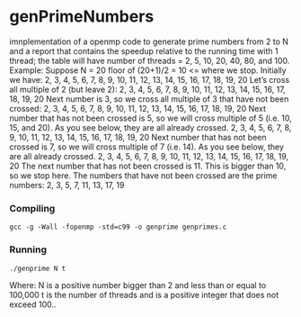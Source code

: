 # genPrimeNumbers
imnplementation of a  openmp code to generate prime numbers from 2 to N and a report that contains the speedup relative to the running time with 1 thread; the table will have number of threads = 2, 5, 10, 20, 40, 80, and 100.  
Example:
Suppose N = 20
floor of (20+1)/2 = 10 <= where we stop.
Initially we have:
2, 3, 4, 5, 6, 7, 8, 9, 10, 11, 12, 13, 14, 15, 16, 17, 18, 19, 20
Let’s cross all multiple of 2 (but leave 2):
2, 3, 4, 5, 6, 7, 8, 9, 10, 11, 12, 13, 14, 15, 16, 17, 18, 19, 20
Next number is 3, so we cross all multiple of 3 that have not been crossed:
2, 3, 4, 5, 6, 7, 8, 9, 10, 11, 12, 13, 14, 15, 16, 17, 18, 19, 20
Next number that has not been crossed is 5, so we will cross multiple of 5 (i.e. 10, 15, and 20).
As you see below, they are all already crossed.
2, 3, 4, 5, 6, 7, 8, 9, 10, 11, 12, 13, 14, 15, 16, 17, 18, 19, 20
Next number that has not been crossed is 7, so we will cross multiple of 7 (i.e. 14). As you see
below, they are all already crossed.
2, 3, 4, 5, 6, 7, 8, 9, 10, 11, 12, 13, 14, 15, 16, 17, 18, 19, 20
The next number that has not been crossed is 11. This is bigger than 10, so we stop here.
The numbers that have not been crossed are the prime numbers:
2, 3, 5, 7, 11, 13, 17, 19
### Compiling
```
gcc -g -Wall -fopenmp -std=c99 -o genprime genprimes.c
```

### Running
```
./genprime N t
```
Where:
N is a positive number bigger than 2 and less than or equal to 100,000
t is the number of threads and is a positive integer that does not exceed 100..

